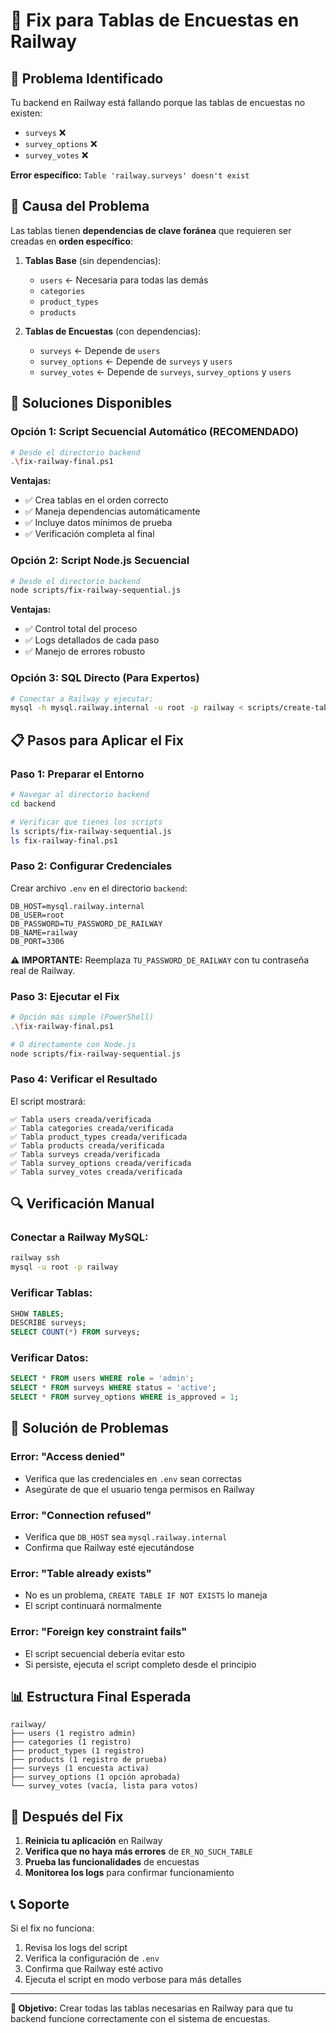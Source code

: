 # 🔧 Fix para Tablas de Encuestas en Railway

## 🚨 **Problema Identificado**
Tu backend en Railway está fallando porque las tablas de encuestas no existen:
- `surveys` ❌
- `survey_options` ❌  
- `survey_votes` ❌

**Error específico:** `Table 'railway.surveys' doesn't exist`

## 🎯 **Causa del Problema**
Las tablas tienen **dependencias de clave foránea** que requieren ser creadas en **orden específico**:

1. **Tablas Base** (sin dependencias):
   - `users` ← Necesaria para todas las demás
   - `categories`
   - `product_types`
   - `products`

2. **Tablas de Encuestas** (con dependencias):
   - `surveys` ← Depende de `users`
   - `survey_options` ← Depende de `surveys` y `users`
   - `survey_votes` ← Depende de `surveys`, `survey_options` y `users`

## 🚀 **Soluciones Disponibles**

### **Opción 1: Script Secuencial Automático (RECOMENDADO)**
```bash
# Desde el directorio backend
.\fix-railway-final.ps1
```

**Ventajas:**
- ✅ Crea tablas en el orden correcto
- ✅ Maneja dependencias automáticamente
- ✅ Incluye datos mínimos de prueba
- ✅ Verificación completa al final

### **Opción 2: Script Node.js Secuencial**
```bash
# Desde el directorio backend
node scripts/fix-railway-sequential.js
```

**Ventajas:**
- ✅ Control total del proceso
- ✅ Logs detallados de cada paso
- ✅ Manejo de errores robusto

### **Opción 3: SQL Directo (Para Expertos)**
```bash
# Conectar a Railway y ejecutar:
mysql -h mysql.railway.internal -u root -p railway < scripts/create-tables-sequential.sql
```

## 📋 **Pasos para Aplicar el Fix**

### **Paso 1: Preparar el Entorno**
```bash
# Navegar al directorio backend
cd backend

# Verificar que tienes los scripts
ls scripts/fix-railway-sequential.js
ls fix-railway-final.ps1
```

### **Paso 2: Configurar Credenciales**
Crear archivo `.env` en el directorio `backend`:
```env
DB_HOST=mysql.railway.internal
DB_USER=root
DB_PASSWORD=TU_PASSWORD_DE_RAILWAY
DB_NAME=railway
DB_PORT=3306
```

**⚠️ IMPORTANTE:** Reemplaza `TU_PASSWORD_DE_RAILWAY` con tu contraseña real de Railway.

### **Paso 3: Ejecutar el Fix**
```bash
# Opción más simple (PowerShell)
.\fix-railway-final.ps1

# O directamente con Node.js
node scripts/fix-railway-sequential.js
```

### **Paso 4: Verificar el Resultado**
El script mostrará:
```
✅ Tabla users creada/verificada
✅ Tabla categories creada/verificada
✅ Tabla product_types creada/verificada
✅ Tabla products creada/verificada
✅ Tabla surveys creada/verificada
✅ Tabla survey_options creada/verificada
✅ Tabla survey_votes creada/verificada
```

## 🔍 **Verificación Manual**

### **Conectar a Railway MySQL:**
```bash
railway ssh
mysql -u root -p railway
```

### **Verificar Tablas:**
```sql
SHOW TABLES;
DESCRIBE surveys;
SELECT COUNT(*) FROM surveys;
```

### **Verificar Datos:**
```sql
SELECT * FROM users WHERE role = 'admin';
SELECT * FROM surveys WHERE status = 'active';
SELECT * FROM survey_options WHERE is_approved = 1;
```

## 🚨 **Solución de Problemas**

### **Error: "Access denied"**
- Verifica que las credenciales en `.env` sean correctas
- Asegúrate de que el usuario tenga permisos en Railway

### **Error: "Connection refused"**
- Verifica que `DB_HOST` sea `mysql.railway.internal`
- Confirma que Railway esté ejecutándose

### **Error: "Table already exists"**
- No es un problema, `CREATE TABLE IF NOT EXISTS` lo maneja
- El script continuará normalmente

### **Error: "Foreign key constraint fails"**
- El script secuencial debería evitar esto
- Si persiste, ejecuta el script completo desde el principio

## 📊 **Estructura Final Esperada**

```
railway/
├── users (1 registro admin)
├── categories (1 registro)
├── product_types (1 registro)
├── products (1 registro de prueba)
├── surveys (1 encuesta activa)
├── survey_options (1 opción aprobada)
└── survey_votes (vacía, lista para votos)
```

## 🔄 **Después del Fix**

1. **Reinicia tu aplicación** en Railway
2. **Verifica que no haya más errores** de `ER_NO_SUCH_TABLE`
3. **Prueba las funcionalidades** de encuestas
4. **Monitorea los logs** para confirmar funcionamiento

## 📞 **Soporte**

Si el fix no funciona:
1. Revisa los logs del script
2. Verifica la configuración de `.env`
3. Confirma que Railway esté activo
4. Ejecuta el script en modo verbose para más detalles

---

**🎯 Objetivo:** Crear todas las tablas necesarias en Railway para que tu backend funcione correctamente con el sistema de encuestas.
